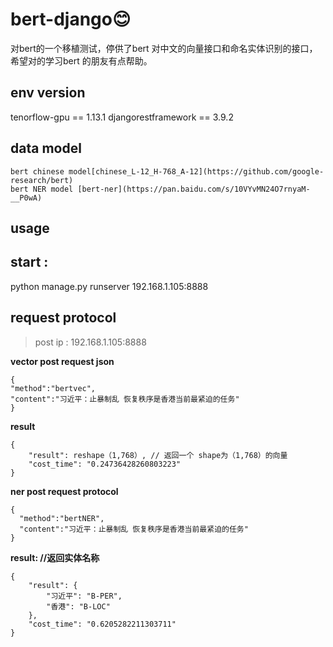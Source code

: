 # bert-django:blush:
 对bert的一个移植测试，停供了bert 对中文的向量接口和命名实体识别的接口，希望对的学习bert 的朋友有点帮助。

## env version
  tenorflow-gpu == 1.13.1
  djangorestframework == 3.9.2
  
## data model 
    bert chinese model[chinese_L-12_H-768_A-12](https://github.com/google-research/bert)
    bert NER model [bert-ner](https://pan.baidu.com/s/10VYvMN24O7rnyaM-__P0wA)

## usage
  ## start :
  python  manage.py runserver 192.168.1.105:8888
  
  ## request protocol
  >post ip : 192.168.1.105:8888
    
  **vector post request json**
  
    {
    "method":"bertvec",
    "content":"习近平：止暴制乱 恢复秩序是香港当前最紧迫的任务"
    }
    
  **result**
  
    {
        "result": reshape（1,768）, // 返回一个 shape为（1,768）的向量
        "cost_time": "0.24736428260803223"
    }

  **ner post request protocol**
  
    {
      "method":"bertNER",
      "content":"习近平：止暴制乱 恢复秩序是香港当前最紧迫的任务"
    }
  
  **result: //返回实体名称**
  
    {
        "result": {
            "习近平": "B-PER",  
            "香港": "B-LOC"
        },
        "cost_time": "0.6205282211303711"
    }
     